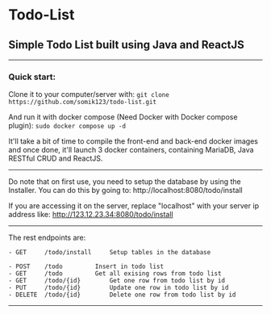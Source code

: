 # Todo-List
## Simple Todo List built using Java and ReactJS

------------
### Quick start:
Clone it to your computer/server with:
``` git clone https://github.com/somik123/todo-list.git ```

And run it with docker compose (Need Docker with Docker compose plugin):
``` sudo docker compose up -d ```

It'll take a bit of time to compile the front-end and back-end docker images and once done, it'll launch 3 docker containers, containing MariaDB, Java RESTful CRUD and ReactJS.

------------

Do note that on first use, you need to setup the database by using the Installer. You can do this by going to: http://localhost:8080/todo/install

If you are accessing it on the server, replace "localhost" with your server ip address like: http://123.12.23.34:8080/todo/install

------------

The rest endpoints are:
```
- GET     /todo/install		Setup tables in the database

- POST    /todo 		Insert in todo list
- GET     /todo 		Get all exising rows from todo list
- GET     /todo/{id} 		Get one row from todo list by id
- PUT     /todo/{id} 		Update one row in todo list by id
- DELETE  /todo/{id} 		Delete one row from todo list by id
```

------------
